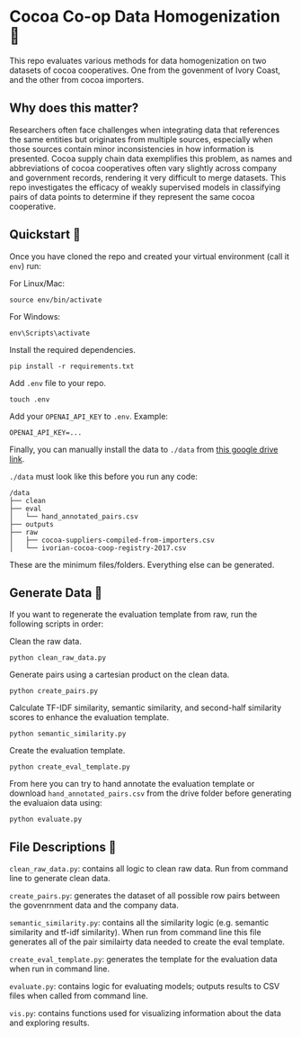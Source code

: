 # Cocoa Co-op Data Homogenization 🌴

This repo evaluates various methods for data homogenization on two datasets of cocoa cooperatives. One from the govenment of Ivory Coast, and the other from cocoa importers. 

## Why does this matter? 

Researchers often face challenges when integrating data that references the same entities but originates from multiple sources, especially when those sources contain minor inconsistencies in how information is presented. Cocoa supply chain data exemplifies this problem, as names and abbreviations of cocoa cooperatives often vary slightly across company and government records, rendering it very difficult to merge datasets. This repo investigates the efficacy of weakly supervised models in classifying pairs of data points to determine if they represent the same cocoa cooperative. 

## Quickstart 🚀

Once you have cloned the repo and created your virtual environment (call it `env`) run:

For Linux/Mac:
```
source env/bin/activate
```
For Windows:
```
env\Scripts\activate
``` 
Install the required dependencies.
```
pip install -r requirements.txt
```
Add `.env` file to your repo.
```
touch .env
```
Add your `OPENAI_API_KEY` to `.env`. Example:
```
OPENAI_API_KEY=...
```
Finally, you can manually install the data to `./data` from [this google drive link](https://drive.google.com/drive/folders/1EdD6FX5vvtcWez4bVDMbCxhvQZdYTAKA?usp=sharing).

`./data` must look like this before you run any code:

```
/data
├── clean
├── eval
│   └── hand_annotated_pairs.csv
├── outputs
├── raw
│   ├── cocoa-suppliers-compiled-from-importers.csv
│   └── ivorian-cocoa-coop-registry-2017.csv
```

These are the minimum files/folders. Everything else can be generated. 

## Generate Data 🔢
If you want to regenerate the evaluation template from raw, run the following scripts in order:

Clean the raw data.
```
python clean_raw_data.py
```
Generate pairs using a cartesian product on the clean data.
```
python create_pairs.py
```
Calculate TF-IDF similarity, semantic similarity, and second-half similarity scores to enhance the evaluation template.
```
python semantic_similarity.py
```
Create the evaluation template.
```
python create_eval_template.py
```
From here you can try to hand annotate the evaluation template or download `hand_annotated_pairs.csv` from the drive folder before generating the evaluaion data using:
```
python evaluate.py
```

## File Descriptions 📂
`clean_raw_data.py`: contains all logic to clean raw data. Run from command line to generate clean data.

`create_pairs.py`: generates the dataset of all possible row pairs between the govenrnment data and the company data. 

`semantic_similarity.py`: contains all the similarity logic (e.g. semantic similarity and tf-idf similarity). When run from command line this file generates all of the pair similairty data needed to create the eval template. 

`create_eval_template.py`: generates the template for the evaluation data when run in command line.

`evaluate.py`: contains logic for evaluating models; outputs results to CSV files when called from command line.

`vis.py`: contains functions used for visualizing information about the data and exploring results.








